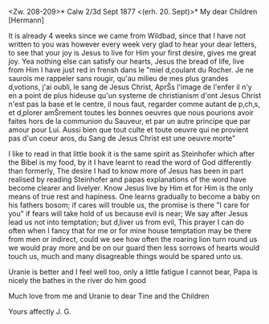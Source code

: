 <Zw. 208-209>* Calw 2/3d Sept 1877
 <(erh. 20. Sept)>*
My dear Children [Hermann]

It is already 4 weeks since we came from Wildbad, since that I have not written to you was however every week very glad to hear your dear letters, to see that your joy is Jesus to live for Him your first desire, gives me great joy. Yea nothing else can satisfy our hearts, Jesus the bread of life, live from Him I have just red in frensh dans le "miel d‚coulant du Rocher. Je ne saurois me rappeler sans rougir, qu'au milieu de mes plus grandes d‚votions, j'ai oubli‚ le sang de Jesus Christ, AprŠs l'image de l'enfer il n'y en a point de plus hideuse qu'un systeme de christianism d'ont Jesus Christ n'est pas la base et le centre, il nous faut, regarder comme autant de p‚ch‚s, et d‚plorer amŠrement toutes les bonnes oeuvres que nous pourions avoir faites hors de la communion du Sauveur, et par un autre principe que par amour pour Lui. Aussi bien que tout culte et toute oeuvre qui ne provient pas d'un coeur aros‚ du Sang de Jesus Christ est une oeuvre morte"

I like to read in that little book it is the same spirit as Steinhofer which after the Bibel is my food, by it I have learnt to read the word of God differently than formerly, The desire I had to know more of Jesus has been in part realised by reading Steinhofer and papas explanations of the word have become clearer and livelyer. Know Jesus live by Him et for Him is the only means of true rest and hapiness. One learns gradually to become a baby on his fathers bosom; if cares will trouble us, the promise is there "I care for you" if fears will take hold of us because evil is near; We say after Jesus lead us not into temptation; but d‚liver us from evil, This prayer I can do often when I fancy that for me or for mine house temptation may be there from men or indirect, could we see how often the roaring lion turn round us we would pray more and be on our guard then less sorrows of hearts would touch us, much and many disagreable things would be spared unto us.

Uranie is better and I feel well too, only a little fatigue I cannot bear, Papa is nicely the bathes in the river do him good

Much love from me and Uranie to dear Tine and the Children

 Yours affectly
 J. G.
